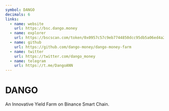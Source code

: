 ```yaml
---
symbol: DANGO
decimals: 6
links:
  - name: website
    url: https://bsc.dango.money
  - name: explorer
    url: https://bscscan.com/token/0x0957c57c9eb7744850dcc95db5a06ed4a246236e
  - name: github
    url: https://github.com/dango-money/dango-money-farm
  - name: twitter
    url: https://twitter.com/dango_money
  - name: telegram
    url: https://t.me/DangoANN
---
```


# DANGO

An Innovative Yield Farm on Binance Smart Chain.
